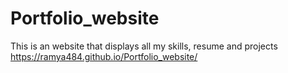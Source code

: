 # Portfolio_website
This is an website that displays all my skills, resume and projects
https://ramya484.github.io/Portfolio_website/

